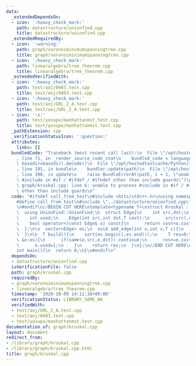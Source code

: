 ```yaml
---
data:
  _extendedDependsOn:
  - icon: ':heavy_check_mark:'
    path: datastructure/unionfind.cpp
    title: datastructure/unionfind.cpp
  _extendedRequiredBy:
  - icon: ':warning:'
    path: graph/voronoiminimumspanningtree.cpp
    title: graph/voronoiminimumspanningtree.cpp
  - icon: ':heavy_check_mark:'
    path: linearalgebra/tree_theorem.cpp
    title: linearalgebra/tree_theorem.cpp
  _extendedVerifiedWith:
  - icon: ':heavy_check_mark:'
    path: test/aoj/0403.test.cpp
    title: test/aoj/0403.test.cpp
  - icon: ':heavy_check_mark:'
    path: test/aoj/GRL_2_A.test.cpp
    title: test/aoj/GRL_2_A.test.cpp
  - icon: ':x:'
    path: test/yosupo/manhattanmst.test.cpp
    title: test/yosupo/manhattanmst.test.cpp
  _pathExtension: cpp
  _verificationStatusIcon: ':question:'
  attributes:
    links: []
  bundledCode: "Traceback (most recent call last):\n  File \"/opt/hostedtoolcache/Python/3.8.6/x64/lib/python3.8/site-packages/onlinejudge_verify/documentation/build.py\"\
    , line 71, in _render_source_code_stat\n    bundled_code = language.bundle(stat.path,\
    \ basedir=basedir).decode()\n  File \"/opt/hostedtoolcache/Python/3.8.6/x64/lib/python3.8/site-packages/onlinejudge_verify/languages/cplusplus.py\"\
    , line 191, in bundle\n    bundler.update(path)\n  File \"/opt/hostedtoolcache/Python/3.8.6/x64/lib/python3.8/site-packages/onlinejudge_verify/languages/cplusplus_bundle.py\"\
    , line 398, in update\n    raise BundleErrorAt(path, i + 1, \"unable to process\
    \ #include in #if / #ifdef / #ifndef other than include guards\")\nonlinejudge_verify.languages.cplusplus_bundle.BundleErrorAt:\
    \ graph/kruskal.cpp: line 6: unable to process #include in #if / #ifdef / #ifndef\
    \ other than include guards\n"
  code: "#ifndef call_from_test\n#include <bits/stdc++.h>\nusing namespace std;\n\n\
    #define call_from_test\n#include \"../datastructure/unionfind.cpp\"\n#undef call_from_test\n\
    \n#endif\n//BEGIN CUT HERE\ntemplate<typename T>\nstruct Kruskal : UnionFind{\n\
    \  using UnionFind::UnionFind;\n  struct Edge{\n    int src,dst;\n    T cost;\n\
    \    int used;\n    Edge(int src,int dst,T cost):\n      src(src),dst(dst),cost(cost),used(0){}\n\
    \    bool operator<(const Edge& o) const{\n      return cost<o.cost;\n    }\n\
    \  };\n\n  vector<Edge> es;\n  void add_edge(int u,int v,T c){\n    es.emplace_back(u,v,c);\n\
    \  }\n\n  T build(){\n    sort(es.begin(),es.end());\n    T res=0;\n    for(auto\
    \ &e:es){\n      if(same(e.src,e.dst)) continue;\n      res+=e.cost;\n      unite(e.src,e.dst);\n\
    \      e.used=1;\n    }\n    return res;\n  }\n};\n//END CUT HERE\n#ifndef call_from_test\n\
    int main(){\n  return 0;\n}\n#endif\n"
  dependsOn:
  - datastructure/unionfind.cpp
  isVerificationFile: false
  path: graph/kruskal.cpp
  requiredBy:
  - graph/voronoiminimumspanningtree.cpp
  - linearalgebra/tree_theorem.cpp
  timestamp: '2020-10-09 14:11:38+09:00'
  verificationStatus: LIBRARY_SOME_WA
  verifiedWith:
  - test/aoj/GRL_2_A.test.cpp
  - test/aoj/0403.test.cpp
  - test/yosupo/manhattanmst.test.cpp
documentation_of: graph/kruskal.cpp
layout: document
redirect_from:
- /library/graph/kruskal.cpp
- /library/graph/kruskal.cpp.html
title: graph/kruskal.cpp
---
```

